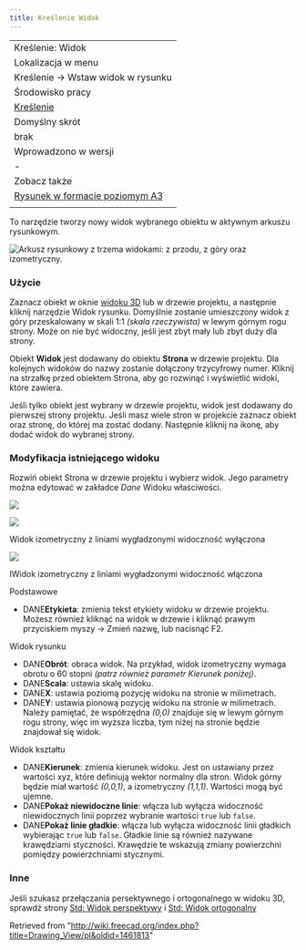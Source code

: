 ```yaml
---
title: Kreślenie Widok
---
```

|  |
| --- |
| Kreślenie: Widok |
| Lokalizacja w menu |
| Kreślenie → Wstaw widok w rysunku |
| Środowisko pracy |
| [Kreślenie](/Drawing_Workbench/pl "Drawing Workbench/pl") |
| Domyślny skrót |
| brak |
| Wprowadzono w wersji |
| - |
| Zobacz także |
| [Rysunek w formacie poziomym A3](/Drawing_Landscape_A3/pl "Drawing Landscape A3/pl") |
|  |

To narzędzie tworzy nowy widok wybranego obiektu w aktywnym arkuszu rysunkowym.

![Arkusz rysunkowy z trzema widokami: z przodu, z góry oraz izometryczny.](/images/Drawing_Views.png)

### Użycie

Zaznacz obiekt w oknie [widoku 3D](/3D_view/pl "3D view/pl") lub w drzewie projektu, a następnie kliknij narzędzie Widok rysunku. Domyślnie zostanie umieszczony widok z góry przeskalowany w skali 1:1 *(skala rzeczywista)* w lewym górnym rogu strony. Może on nie być widoczny, jeśli jest zbyt mały lub zbyt duży dla strony.

Obiekt **Widok** jest dodawany do obiektu **Strona** w drzewie projektu. Dla kolejnych widoków do nazwy zostanie dołączony trzycyfrowy numer. Kliknij na strzałkę przed obiektem Strona, aby go rozwinąć i wyświetlić widoki, które zawiera.

Jeśli tylko obiekt jest wybrany w drzewie projektu, widok jest dodawany do pierwszej strony projektu. Jeśli masz wiele stron w projekcie zaznacz obiekt oraz stronę, do której ma zostać dodany. Następnie kliknij na ikonę, aby dodać widok do wybranej strony.

### Modyfikacja istniejącego widoku

Rozwiń obiekt Strona w drzewie projektu i wybierz widok. Jego parametry można edytować w zakładce *Dane* Widoku właściwości.

![](/images/Drawing_View_Properties.png)

![](/images/Drawing_View_Iso.png)

Widok izometryczny z liniami wygładzonymi widoczność wyłączona

![](/images/Drawing_View_Iso_SmoothLines.png)

IWidok izometryczny z liniami wygładzonymi widoczność włączona

Podstawowe

* DANE**Etykieta**: zmienia tekst etykiety widoku w drzewie projektu. Możesz również kliknąć na widok w drzewie i kliknąć prawym przyciskiem myszy → Zmień nazwę, lub nacisnąć F2.

Widok rysunku

* DANE**Obrót**: obraca widok. Na przykład, widok izometryczny wymaga obrotu o 60 stopni *(patrz również parametr Kierunek poniżej)*.
* DANE**Scala**: ustawia skalę widoku.
* DANE**X**: ustawia poziomą pozycję widoku na stronie w milimetrach.
* DANE**Y**: ustawia pionową pozycję widoku na stronie w milimetrach. Należy pamiętać, że współrzędna *(0,0)* znajduje się w lewym górnym rogu strony, więc im wyższa liczba, tym niżej na stronie będzie znajdował się widok.

Widok kształtu

* DANE**Kierunek**: zmienia kierunek widoku. Jest on ustawiany przez wartości xyz, które definiują wektor normalny dla stron. Widok górny będzie miał wartość *(0,0,1)*, a izometryczny *(1,1,1)*. Wartości mogą być ujemne.
* DANE**Pokaż niewidoczne linie**: włącza lub wyłącza widoczność niewidocznych linii poprzez wybranie wartości `true` lub `false`.
* DANE**Pokaż linie gładkie**: włącza lub wyłącza widoczność linii gładkich wybierając `true` lub `false`. Gładkie linie są również nazywane krawędziami styczności. Krawędzie te wskazują zmiany powierzchni pomiędzy powierzchniami stycznymi.

### Inne

Jeśli szukasz przełączania persektywnego i ortogonalnego w widoku 3D, sprawdź strony [Std: Widok perspektywy](/Std_PerspectiveCamera/pl "Std PerspectiveCamera/pl") i [Std: Widok ortogonalny](/Std_OrthographicCamera/pl "Std OrthographicCamera/pl")

Retrieved from "<http://wiki.freecad.org/index.php?title=Drawing_View/pl&oldid=1461813>"